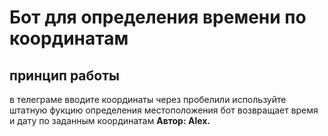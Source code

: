 # Бот для определения времени по координатам
## принцип работы
в телеграме вводите координаты через пробелили используйте штатную фукцию  определения местоположения
бот возвращает время и дату по заданным координатам
**Автор: Alex.**